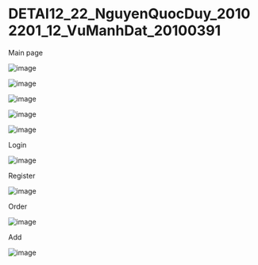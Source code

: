 # DETAI12_22_NguyenQuocDuy_20102201_12_VuManhDat_20100391
Main page

![image](https://github.com/user-attachments/assets/06fa1fd7-aed4-4c31-9ed2-13168d9512bf)







![image](https://github.com/user-attachments/assets/d647fa56-8d07-424d-85a5-ff67ff15e435)







![image](https://github.com/user-attachments/assets/890cfba3-26a2-493a-9c3d-90d998cc5200)







![image](https://github.com/user-attachments/assets/5c1decdf-0108-42f9-9d50-4fcb22880159)







![image](https://github.com/user-attachments/assets/87aca4de-d1df-4c71-adcf-68947af17730)





Login

![image](https://github.com/user-attachments/assets/5904c04e-bbad-4ad1-a6bf-0ecb77d0ea34)











Register

![image](https://github.com/user-attachments/assets/dd7029de-6a28-47e8-b33e-04b2c28843cd)









Order

![image](https://github.com/user-attachments/assets/20ccd90d-6a62-42bd-9e31-f95aaeee173e)


Add



![image](https://github.com/user-attachments/assets/bd2896a4-ccdb-4a50-b5ce-bb3a07933790)
